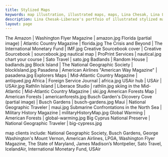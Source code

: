 ```yaml
---
title: Stylized Maps
keywords: map illustration, illustrated maps, maps, Lina Chesak, Lina Liberace, Lina Chesak-Liberace, map drawings
description: Lina Chesak-Liberace's portfoio of illustrated stylized maps for clients such as National Geographic Traveler, Busch Gardens, and American Airlines.
layout: page
---
```


The Amazon | Washington Flyer Magazine | amazon.jpg
Florida (partial image) | Atlantic Country Magazine | florida.jpg
The Crisis and Beyond | The International Monetary Fund | IMF.jpg
Creative Sourcebook cover | Creative Sourcebook | sourcebook.jpg
nautical map | ProPrint Services | nautical.jpg
chart your course | Sato  Travel | sato.jpg
Badlands | Random House | badlands.jpg
Block Island | The National Geographic Society | blockIsland.jpg
Pasadena | American Airlines "American Way Magazine" | pasadena.jpg
Explorers Maps | Mid-Atlantic Country Magazine | antiqued.jpg
Africa | Foreign Service Journal | africa.jpg
USAir hub | USAir | USAir.jpg
Rathlin Island | Liberace Studio | rathlin.jpg
skiing in the Mid-Atlantic | Mid-Atlantic Country Magazine | ski.jpg
American Forests Map | American Forests | americanforests.jpg
Busch Garden's Dicovery Cove (partial image) | Busch Gardens | busch-gardens.jpg
Maui | National Geographic Traveler | maui.jpg
Submarine Confrontations in the North Sea | Military History Magazine | militaryHistoryMap.jpg
Global Warming | American Forests | global-warming.jpg
Big Cyprus National Preserve | National Geographic Traveler | big-cypress.jpg

map clients include:
National Geographic Society, Busch Gardens, George Washington's Mount Vernon, American Airlines, LPGA, Washington Flyer Magazine, The State of Maryland, James Madison&#8217;s Montpelier, Sato Travel, IcelandAir, International Monetary Fund, USAir
